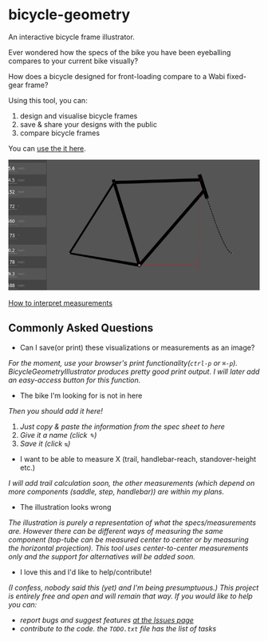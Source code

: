 # bicycle-geometry

An interactive bicycle frame illustrator.

Ever wondered how the specs of the bike you have been eyeballing compares to your current bike visually?  

How does a bicycle designed for front-loading compare to a Wabi fixed-gear frame?

Using this tool, you can:

1. design and visualise bicycle frames
2. save & share your designs with the public
3. compare bicycle frames

You can [use the it here](https://aecepoglu.github.io/bicycle-geometry/).

![screenshot](assets/screenshot.png)

[How to interpret measurements](https://www.bikeexchange.co.uk/blog/bike-geometry-charts)

## Commonly Asked Questions

* Can I save(or print) these visualizations or measurements as an image?

_For the moment, use your browser's print functionality(`ctrl-p` or `⌘-p`). BicycleGeometryIllustrator produces pretty good print output. I will later add an easy-access button for this function._

* The bike I'm looking for is not in here

_Then you should add it here!_

  1. _Just copy & paste the information from the spec sheet to here_
  2. _Give it a name (click `✎`)_
  3. _Save it (click `⇅`)_

* I want to be able to measure X (trail, handlebar-reach, standover-height etc.)

_I will add trail calculation soon, the other measurements (which depend on more components (saddle, step, handlebar)) are within my plans._

* The illustration looks wrong

_The illustration is purely a representation of what the specs/measurements are. However there can be different ways of measuring the same component (top-tube can be measured center to center or by measuring the horizontal projection). This tool uses center-to-center measurements only and the support for alternatives will be added soon._

* I love this and I'd like to help/contribute!

_(I confess, nobody said this (yet) and I'm being presumptuous.) This project is entirely free and open and will remain that way. If you would like to help you can:_

  * _report bugs and suggest features [at the Issues page](https://github.com/aecepoglu/bicycle-geometry/issues)_
  * _contribute to the code. the `TODO.txt` file has the list of tasks_
